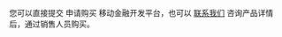 您可以直接提交 申请购买 [](https://cloud.tencent.com/apply/p/d05bfm5hjoc)移动金融开发平台，也可以 [联系我们](https://cloud.tencent.com/about/connect) 咨询产品详情后，通过销售人员购买。